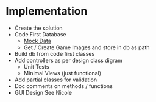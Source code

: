# Implementation

- Create the solution
- Code First Database
  - [Mock Data](http://www.generatedata.com/)
  - Get / Create Game Images and store in db as path
- Build db from code first classes
- Add controllers as per design class digram
  - Unit Tests
  - Minimal Views (just functional)
- Add partial classes for validation
- Doc comments on methods / functions
- GUI Design See Nicole
